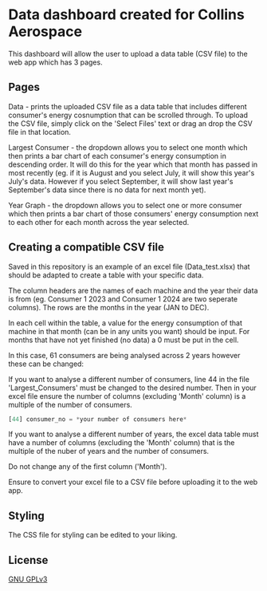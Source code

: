 # Data dashboard created for Collins Aerospace

This dashboard will allow the user to upload a data table (CSV file) to the web app which has 3 pages.

## Pages
Data - prints the uploaded CSV file as a data table that includes different consumer's energy cosnumption that can be scrolled through. To upload the CSV file, simply click on the 'Select Files' text or drag an drop the CSV file in that location.

Largest Consumer - the dropdown allows you to select one month which then prints a bar chart of each consumer's energy consumption in descending order. It will do this for the year which that month has passed in most recently (eg. if it is August and you select July, it will show this year's July's data. However if you select September, it will show last year's September's data since there is no data for next month yet).

Year Graph - the dropdown allows you to select one or more consumer which then prints a bar chart of those consumers' energy consumption next to each other for each month across the year selected.

## Creating a compatible CSV file
Saved in this repository is an example of an excel file (Data_test.xlsx) that should be adapted to create a table with your specific data. 

The column headers are the names of each machine and the year their data is from (eg. Consumer 1 2023 and Consumer 1 2024 are two seperate columns). The rows are the months in the year (JAN to DEC).

In each cell within the table, a value for the energy consumption of that machine in that month (can be in any units you want) should be input. For months that have not yet finished (no data) a 0 must be put in the cell.

In this case, 61 consumers are being analysed across 2 years however these can be changed:

If you want to analyse a different number of consumers, line 44 in the file 'Largest_Consumers' must be changed to the desired number. Then in your excel file ensure the number of columns (excluding 'Month' column) is a multiple of the number of consumers.
```python
[44] consumer_no = *your number of consumers here*
```

If you want to analyse a different number of years, the excel data table must have a number of columns (excluding the 'Month' column) that is the multiple of the nuber of years and the number of consumers. 

Do not change any of the first column ('Month').

Ensure to convert your excel file to a CSV file before uploading it to the web app.

## Styling
The CSS file for styling can be edited to your liking. 

## License
[GNU GPLv3](https://choosealicense.com/licenses/gpl-3.0/)
